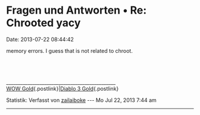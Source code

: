 Fragen und Antworten • Re: Chrooted yacy
========================================

Date: 2013-07-22 08:44:42

memory errors. I guess that is not related to chroot.\
\
\
\
\
\_\_\_\_\_\_\_\_\_\_\_\_\_\_\_\_\_\_\_\_\_\_\_\_\_\_\_\_\_\_\_\_\_\_\_\_\_\_\_\_\_\_\_\_\_\_\
[WOW Gold](http://mmo4k.com/){.postlink}\|[Diablo 3
Gold](http://mmo4k.com/Diablo-3-gold/){.postlink}

Statistik: Verfasst von
[zailaiboke](http://forum.yacy-websuche.de/memberlist.php?mode=viewprofile&u=8955)
--- Mo Jul 22, 2013 7:44 am

------------------------------------------------------------------------
